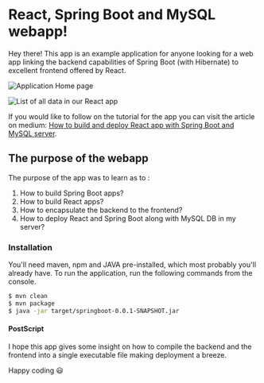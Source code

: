     
# React, Spring Boot and MySQL webapp!

Hey there! This app is an example application for anyone looking for a web app linking the backend capabilities of Spring Boot (with Hibernate) to excellent frontend offered by React. 

![Application Home page](https://cdn-images-1.medium.com/max/1000/1*H4KTKqkilycIb1ebhvN85w.png)


![List of all data in our React app](https://cdn-images-1.medium.com/max/1000/1*h8A68kGQpM6QoQYOCqux6g.png)

If you would like to follow on the tutorial for the app you can visit the article on medium: [How to build and deploy React app with Spring Boot and MySQL server](https://medium.com/@mukundmadhav/build-and-deploy-react-app-with-spring-boot-and-mysql-6f888eb0c600).

## The purpose of the webapp

The purpose of the app was to learn as to : 

 1. How to build Spring Boot apps?
 2. How to build React apps?
 3. How to encapsulate the backend to the frontend?
 4. How to deploy React and Spring Boot along with MySQL DB in my server?

### Installation

You'll need maven, npm and JAVA pre-installed, which most probably you'll already have.  To run the application, run the following commands from the console.

```sh
$ mvn clean
$ mvn package
$ java -jar target/springboot-0.0.1-SNAPSHOT.jar
```


####  PostScript

I hope this app gives some insight on how to compile the backend and the frontend into a single executable file making deployment a breeze. 

Happy coding 😃